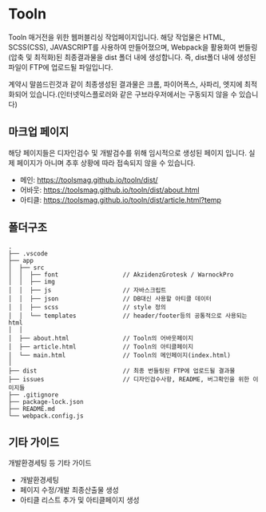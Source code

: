 # Tooln

Tooln 매거전을 위한 웹퍼블리싱 작업페이지입니다. 해당 작업물은 HTML, SCSS(CSS),  JAVASCRIPT를 사용하여 만들어졌으며, Webpack을 활용화여 번들링(압축 및 최적화)된 최종결과물을 dist 폴더 내에 생성합니다. 즉, dist폴더 내에 생성된 파일이 FTP에 업로드될 파일입니다.

계약시 말씀드린것과 같이 최종생성된 결과물은 크롬, 파이어폭스, 사파리, 엣지에 최적화되어 있습니다.(인터넷익스플로러와 같은 구브라우저에서는 구동되지 않을 수 있습니다)



## 마크업 페이지

해당 페이지들은 디자인검수 및 개발검수를 위해 임시적으로 생성된 페이지 입니다. 실제 페이지가 아니며 추후 상황에 따라 접속되지 않을 수 있습니다.

* 메인: https://toolsmag.github.io/tooln/dist/
* 어바웃: https://toolsmag.github.io/tooln/dist/about.html
* 아티클: https://toolsmag.github.io/tooln/dist/article.html?temp



## 폴더구조 

```
.
├── .vscode
├── app
│  ├── src
│  │  ├── font                  // AkzidenzGrotesk / WarnockPro
│  │  ├── img                           
│  │  ├── js                    // 자바스크립트
│  │  ├── json                  // DB대신 사용할 아티클 데이터
│  │  ├── scss                  // style 정의
│  │  └── templates             // header/footer등의 공통적으로 사용되는 html
│  │  
│  ├── about.html               // Tooln의 어바웃페이지
│  ├── article.html             // Tooln의 아티클페이지
│  └── main.html                // Tooln의 메인페이지(index.html)
│     
├── dist                        // 최종 번들링된 FTP에 업로드될 결과물
├── issues                      // 디자인검수사항, README, 버그확인을 위한 이미지들
├── .gitignore
├── package-lock.json
├── README.md
└── webpack.config.js
```



## 기타 가이드

개발환경세팅 등 기타 가이드

* 개발환경세팅
* 페이지 수정/개발 최종산출물 생성
* 아티클 리스트 추가 및 아티클페이지 생성
